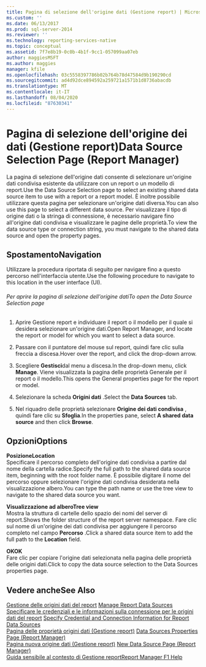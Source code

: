 ```yaml
---
title: Pagina di selezione dell'origine dati (Gestione report) | Microsoft Docs
ms.custom: ''
ms.date: 06/13/2017
ms.prod: sql-server-2014
ms.reviewer: ''
ms.technology: reporting-services-native
ms.topic: conceptual
ms.assetid: 7f7e8b19-0c0b-4b1f-9cc1-057099aa07eb
author: maggiesMSFT
ms.author: maggies
manager: kfile
ms.openlocfilehash: 03c5558397786b02b764b78d47584d9b190290cd
ms.sourcegitcommit: ad4d92dce894592a259721a1571b1d8736abacdb
ms.translationtype: MT
ms.contentlocale: it-IT
ms.lasthandoff: 08/04/2020
ms.locfileid: "87630341"
---
```

# <a name="data-source-selection-page-report-manager"></a><span data-ttu-id="55c96-102">Pagina di selezione dell'origine dei dati (Gestione report)</span><span class="sxs-lookup"><span data-stu-id="55c96-102">Data Source Selection Page (Report Manager)</span></span>
  <span data-ttu-id="55c96-103">La pagina di selezione dell'origine dati consente di selezionare un'origine dati condivisa esistente da utilizzare con un report o un modello di report.</span><span class="sxs-lookup"><span data-stu-id="55c96-103">Use the Data Source Selection page to select an existing shared data source item to use with a report or a report model.</span></span> <span data-ttu-id="55c96-104">È inoltre possibile utilizzare questa pagina per selezionare un'origine dati diversa.</span><span class="sxs-lookup"><span data-stu-id="55c96-104">You can also use this page to select a different data source.</span></span> <span data-ttu-id="55c96-105">Per visualizzare il tipo di origine dati o la stringa di connessione, è necessario navigare fino all'origine dati condivisa e visualizzare le pagine delle proprietà.</span><span class="sxs-lookup"><span data-stu-id="55c96-105">To view the data source type or connection string, you must navigate to the shared data source and open the property pages.</span></span>  
  
## <a name="navigation"></a><span data-ttu-id="55c96-106">Spostamento</span><span class="sxs-lookup"><span data-stu-id="55c96-106">Navigation</span></span>  
 <span data-ttu-id="55c96-107">Utilizzare la procedura riportata di seguito per navigare fino a questo percorso nell'interfaccia utente.</span><span class="sxs-lookup"><span data-stu-id="55c96-107">Use the following procedure to navigate to this location in the user interface (UI).</span></span>  
  
###### <a name="to-open-the-data-source-selection-page"></a><span data-ttu-id="55c96-108">Per aprire la pagina di selezione dell'origine dati</span><span class="sxs-lookup"><span data-stu-id="55c96-108">To open the Data Source Selection page</span></span>  
  
1.  <span data-ttu-id="55c96-109">Aprire Gestione report e individuare il report o il modello per il quale si desidera selezionare un'origine dati.</span><span class="sxs-lookup"><span data-stu-id="55c96-109">Open Report Manager, and locate the report or model for which you want to select a data source.</span></span>  
  
2.  <span data-ttu-id="55c96-110">Passare con il puntatore del mouse sul report, quindi fare clic sulla freccia a discesa.</span><span class="sxs-lookup"><span data-stu-id="55c96-110">Hover over the report, and click the drop-down arrow.</span></span>  
  
3.  <span data-ttu-id="55c96-111">Scegliere **Gestisci**dal menu a discesa.</span><span class="sxs-lookup"><span data-stu-id="55c96-111">In the drop-down menu, click **Manage**.</span></span> <span data-ttu-id="55c96-112">Viene visualizzata la pagina delle proprietà Generale per il report o il modello.</span><span class="sxs-lookup"><span data-stu-id="55c96-112">This opens the General properties page for the report or model.</span></span>  
  
4.  <span data-ttu-id="55c96-113">Selezionare la scheda **Origini dati** .</span><span class="sxs-lookup"><span data-stu-id="55c96-113">Select the **Data Sources** tab.</span></span>  
  
5.  <span data-ttu-id="55c96-114">Nel riquadro delle proprietà selezionare **Origine dei dati condivisa** , quindi fare clic su **Sfoglia**.</span><span class="sxs-lookup"><span data-stu-id="55c96-114">In the properties pane, select **A shared data source** and then click **Browse**.</span></span>  
  
## <a name="options"></a><span data-ttu-id="55c96-115">Opzioni</span><span class="sxs-lookup"><span data-stu-id="55c96-115">Options</span></span>  
 <span data-ttu-id="55c96-116">**Posizione**</span><span class="sxs-lookup"><span data-stu-id="55c96-116">**Location**</span></span>  
 <span data-ttu-id="55c96-117">Specificare il percorso completo dell'origine dati condivisa a partire dal nome della cartella radice.</span><span class="sxs-lookup"><span data-stu-id="55c96-117">Specify the full path to the shared data source item, beginning with the root folder name.</span></span> <span data-ttu-id="55c96-118">È possibile digitare il nome del percorso oppure selezionare l'origine dati condivisa desiderata nella visualizzazione albero.</span><span class="sxs-lookup"><span data-stu-id="55c96-118">You can type the path name or use the tree view to navigate to the shared data source you want.</span></span>  
  
 <span data-ttu-id="55c96-119">**Visualizzazione ad albero**</span><span class="sxs-lookup"><span data-stu-id="55c96-119">**Tree view**</span></span>  
 <span data-ttu-id="55c96-120">Mostra la struttura di cartelle dello spazio dei nomi del server di report.</span><span class="sxs-lookup"><span data-stu-id="55c96-120">Shows the folder structure of the report server namespace.</span></span> <span data-ttu-id="55c96-121">Fare clic sul nome di un'origine dei dati condivisa per aggiungere il percorso completo nel campo **Percorso** .</span><span class="sxs-lookup"><span data-stu-id="55c96-121">Click a shared data source item to add the full path to the **Location** field.</span></span>  
  
 <span data-ttu-id="55c96-122">**OK**</span><span class="sxs-lookup"><span data-stu-id="55c96-122">**OK**</span></span>  
 <span data-ttu-id="55c96-123">Fare clic per copiare l'origine dati selezionata nella pagina delle proprietà delle origini dati.</span><span class="sxs-lookup"><span data-stu-id="55c96-123">Click to copy the data source selection to the Data Sources properties page.</span></span>  
  
## <a name="see-also"></a><span data-ttu-id="55c96-124">Vedere anche</span><span class="sxs-lookup"><span data-stu-id="55c96-124">See Also</span></span>  
 <span data-ttu-id="55c96-125">[Gestione delle origini dati del report](report-data/manage-report-data-sources.md) </span><span class="sxs-lookup"><span data-stu-id="55c96-125">[Manage Report Data Sources](report-data/manage-report-data-sources.md) </span></span>  
 <span data-ttu-id="55c96-126">[Specificare le credenziali e le informazioni sulla connessione per le origini dati del report](report-data/specify-credential-and-connection-information-for-report-data-sources.md) </span><span class="sxs-lookup"><span data-stu-id="55c96-126">[Specify Credential and Connection Information for Report Data Sources](report-data/specify-credential-and-connection-information-for-report-data-sources.md) </span></span>  
 <span data-ttu-id="55c96-127">[Pagina delle proprietà origini dati &#40;Gestione report&#41;](../../2014/reporting-services/data-sources-properties-page-report-manager.md) </span><span class="sxs-lookup"><span data-stu-id="55c96-127">[Data Sources Properties Page &#40;Report Manager&#41;](../../2014/reporting-services/data-sources-properties-page-report-manager.md) </span></span>  
 <span data-ttu-id="55c96-128">[Pagina nuova origine dati &#40;Gestione report&#41;](../../2014/reporting-services/new-data-source-page-report-manager.md) </span><span class="sxs-lookup"><span data-stu-id="55c96-128">[New Data Source Page &#40;Report Manager&#41;](../../2014/reporting-services/new-data-source-page-report-manager.md) </span></span>  
 [<span data-ttu-id="55c96-129">Guida sensibile al contesto di Gestione report</span><span class="sxs-lookup"><span data-stu-id="55c96-129">Report Manager F1 Help</span></span>](../../2014/reporting-services/report-manager-f1-help.md)  
  
  
